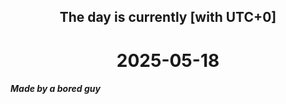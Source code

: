 <h2 align=center>The day is currently [with UTC+0]</h2>
<h1 align=center><!--TIME BEGIN-->2025-05-18<!--TIME END--></h1>
<h5>Made by a bored guy</h5>
